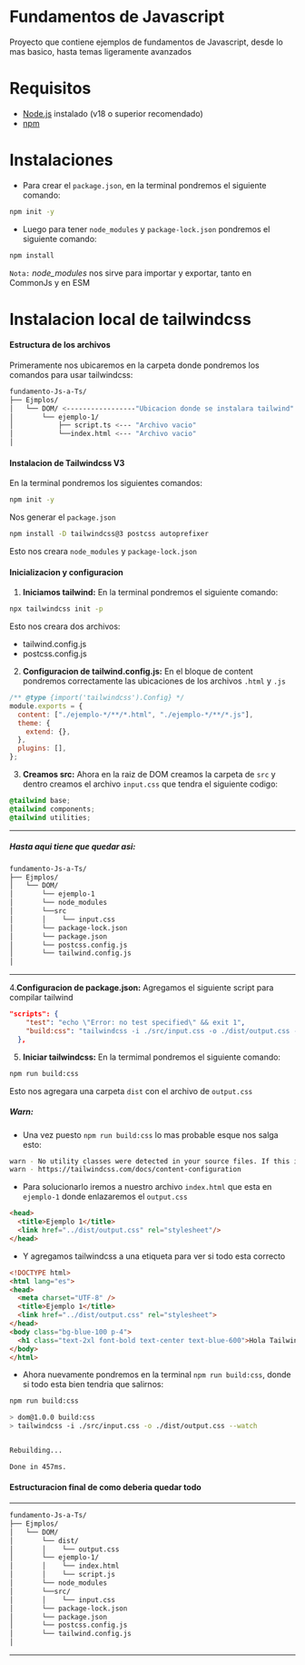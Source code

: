 # Fundamentos de Javascript

Proyecto que contiene ejemplos de fundamentos de Javascript, desde lo mas basico, hasta temas ligeramente avanzados

# Requisitos

- [Node.js](https://nodejs.org/) instalado (v18 o superior recomendado)
- [npm](https://www.npmjs.com/)


# Instalaciones

- Para crear el `package.json`, en la terminal pondremos el siguiente comando:
```bash
npm init -y
```

- Luego para tener `node_modules` y `package-lock.json` pondremos el siguiente comando:
```bash
npm install
```
`Nota:` *node_modules* nos sirve para importar y exportar, tanto en CommonJs y en ESM

# Instalacion local de tailwindcss

#### Estructura de los archivos

Primeramente nos ubicaremos en la carpeta donde pondremos los comandos para usar tailwindcss:
```bash
fundamento-Js-a-Ts/
├── Ejmplos/
│   └── DOM/ <-----------------"Ubicacion donde se instalara tailwind"
│       └── ejemplo-1/ 
│           ├── script.ts <--- "Archivo vacio"
│           └──index.html <--- "Archivo vacio"
│         
```

#### Instalacion de Tailwindcss V3
En la terminal pondremos los siguientes comandos:
```bash
npm init -y
```
Nos generar el `package.json`


```bash
npm install -D tailwindcss@3 postcss autoprefixer
```
Esto nos creara `node_modules` y `package-lock.json`


#### Inicializacion y configuracion

1. **Iniciamos tailwind:**
En la terminal pondremos el siguiente comando:
```bash
npx tailwindcss init -p
```
Esto nos creara dos archivos:
- tailwind.config.js
- postcss.config.js

2. **Configuracion de tailwind.config.js:**
En el bloque de content pondremos correctamente las ubicaciones de los archivos `.html` y `.js`
```js
/** @type {import('tailwindcss').Config} */
module.exports = {
  content: ["./ejemplo-*/**/*.html", "./ejemplo-*/**/*.js"],
  theme: {
    extend: {},
  },
  plugins: [],
};
```

3. **Creamos src:**
Ahora en la raiz de DOM creamos la carpeta de `src` y dentro creamos el archivo `input.css` que tendra el siguiente codigo:
```css
@tailwind base;
@tailwind components;
@tailwind utilities;
```
---
##### Hasta aqui tiene que quedar asi:
```bash
fundamento-Js-a-Ts/
├── Ejmplos/
│   └── DOM/
│       └── ejemplo-1
│       └── node_modules
│       └──src
│       │    └── input.css
│       └── package-lock.json
│       └── package.json
│       └── postcss.config.js
│       └── tailwind.config.js
│         
```
---


4.**Configuracion de package.json:**
Agregamos el siguiente script para compilar tailwind
```json
"scripts": {
    "test": "echo \"Error: no test specified\" && exit 1",
    "build:css": "tailwindcss -i ./src/input.css -o ./dist/output.css --watch"
  },
```

5. **Iniciar tailwindcss:**
En la termimal pondremos el siguiente comando:
```bash
npm run build:css
```
Esto nos agregara una carpeta `dist` con el archivo de `output.css`

##### Warn:
- Una vez puesto `npm run build:css` lo mas probable esque nos salga esto:
```bash
warn - No utility classes were detected in your source files. If this is unexpected, double-check the `content` option in your Tailwind CSS configuration.
warn - https://tailwindcss.com/docs/content-configuration
```
- Para solucionarlo iremos a nuestro archivo `index.html` que esta en `ejemplo-1` donde enlazaremos el `output.css`

```html
<head>
  <title>Ejemplo 1</title>
  <link href="../dist/output.css" rel="stylesheet"/>
</head>
```
- Y agregamos tailwindcss a una etiqueta para ver si todo esta correcto

```html
<!DOCTYPE html>
<html lang="es">
<head>
  <meta charset="UTF-8" />
  <title>Ejemplo 1</title>
  <link href="../dist/output.css" rel="stylesheet">
</head>
<body class="bg-blue-100 p-4">
  <h1 class="text-2xl font-bold text-center text-blue-600">Hola Tailwind</h1>
</body>
</html>
```
- Ahora nuevamente pondremos en la terminal `npm run build:css`, donde si todo esta bien tendria que salirnos:

```bash
npm run build:css

> dom@1.0.0 build:css
> tailwindcss -i ./src/input.css -o ./dist/output.css --watch


Rebuilding...

Done in 457ms.
```

#### Estructuracion final de como deberia quedar todo

---
```bash
fundamento-Js-a-Ts/
├── Ejmplos/
│   └── DOM/
│       └── dist/
│       │    └── output.css
│       └── ejemplo-1/
│       │    └── index.html
│       │    └── script.js
│       └── node_modules
│       └──src/
│       │    └── input.css
│       └── package-lock.json
│       └── package.json
│       └── postcss.config.js
│       └── tailwind.config.js
│         
```
---


